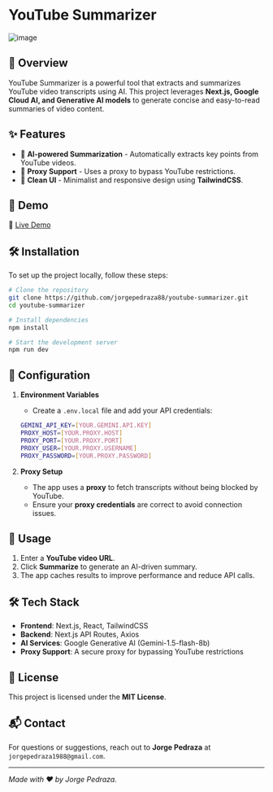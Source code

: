 # YouTube Summarizer

![image](https://github.com/user-attachments/assets/33c3d2be-41e0-4f25-93de-06d71f9df441)

## 🚀 Overview

YouTube Summarizer is a powerful tool that extracts and summarizes YouTube video transcripts using AI. This project leverages **Next.js, Google Cloud AI, and Generative AI models** to generate concise and easy-to-read summaries of video content.

## ✨ Features

- 🎯 **AI-powered Summarization** - Automatically extracts key points from YouTube videos.
- 🔄 **Proxy Support** - Uses a proxy to bypass YouTube restrictions.
- 🎨 **Clean UI** - Minimalist and responsive design using **TailwindCSS**.

## 📸 Demo

🔗 [Live Demo](https://youtube-summarizer-sable.vercel.app/)

## 🛠️ Installation

To set up the project locally, follow these steps:

```sh
# Clone the repository
git clone https://github.com/jorgepedraza88/youtube-summarizer.git
cd youtube-summarizer

# Install dependencies
npm install

# Start the development server
npm run dev
```

## 🔧 Configuration

1. **Environment Variables**

   - Create a `.env.local` file and add your API credentials:

   ```sh
   GEMINI_API_KEY=[YOUR.GEMINI.API.KEY]
   PROXY_HOST=[YOUR.PROXY.HOST]
   PROXY_PORT=[YOUR.PROXY.PORT]
   PROXY_USER=[YOUR.PROXY.USERNAME]
   PROXY_PASSWORD=[YOUR.PROXY.PASSWORD]
   ```

2. **Proxy Setup**

   - The app uses a **proxy** to fetch transcripts without being blocked by YouTube.
   - Ensure your **proxy credentials** are correct to avoid connection issues.

## 📜 Usage

1. Enter a **YouTube video URL**.
2. Click **Summarize** to generate an AI-driven summary.
3. The app caches results to improve performance and reduce API calls.

## 🛠️ Tech Stack

- **Frontend**: Next.js, React, TailwindCSS
- **Backend**: Next.js API Routes, Axios
- **AI Services**: Google Generative AI (Gemini-1.5-flash-8b)
- **Proxy Support**: A secure proxy for bypassing YouTube restrictions

## 📄 License

This project is licensed under the **MIT License**.

## 📬 Contact

For questions or suggestions, reach out to **Jorge Pedraza** at `jorgepedraza1988@gmail.com`.

---

_Made with ❤️ by Jorge Pedraza._

